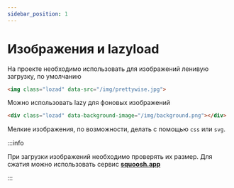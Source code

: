 ```yaml
---
sidebar_position: 1
---
```

# Изображения и lazyload

На проекте необходимо использовать для изображений ленивую загрузку, по умолчанию 
```html
<img class="lozad" data-src="/img/prettywise.jpg">
```

Можно использовать lazy для фоновых изображений 
```html
<div class="lozad" data-background-image="/img/background.png"></div>
```

Мелкие изображения, по возможности, делать с помощью `css` или `svg`.



:::info

При загрузки изображений необходимо проверять их размер.
Для сжатия можно использовать сервис **[squoosh.app](https://squoosh.app/)**

:::